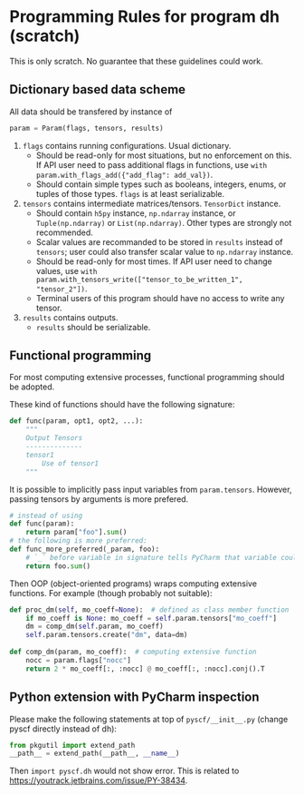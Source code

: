 # Programming Rules for program dh (scratch)

This is only scratch. No guarantee that these guidelines could work.

## Dictionary based data scheme
   
All data should be transfered by instance of

```python
param = Param(flags, tensors, results)
```

1. `flags` contains running configurations. Usual dictionary.
   - Should be read-only for most situations, but no enforcement on this.
     If API user need to pass additional flags in functions,
     use `with param.with_flags_add({"add_flag": add_val})`.
   - Should contain simple types such as booleans, integers, enums, or tuples of those types.
     `flags` is at least serializable.
2. `tensors` contains intermediate matrices/tensors. `TensorDict` instance.
   - Should contain `h5py` instance, `np.ndarray` instance, or `Tuple(np.ndarray)` or `List(np.ndarray)`.
     Other types are strongly not recommended.
   - Scalar values are recommanded to be stored in `results` instead of `tensors`; user could also transfer scalar
     value to `np.ndarray` instance.
   - Should be read-only for most times. If API user need to change values,
     use `with param.with_tensors_write(["tensor_to_be_written_1", "tensor_2"])`.
   - Terminal users of this program should have no access to write any tensor.
3. `results` contains outputs.
   - `results` should be serializable.
   
## Functional programming

For most computing extensive processes, functional programming should be adopted.

These kind of functions should have the following signature:

```python
def func(param, opt1, opt2, ...):
    """
    Output Tensors
    --------------
    tensor1
        Use of tensor1
    """
```

It is possible to implicitly pass input variables from `param.tensors`. However, passing tensors
by arguments is more prefered.

```python
# instead of using
def func(param):
    return param["foo"].sum()
# the following is more preferred:
def func_more_preferred(_param, foo):
    # `_` before variable in signature tells PyCharm that variable could be unused
    return foo.sum()
```

Then OOP (object-oriented programs) wraps computing extensive functions. For example (though probably not suitable):

```python
def proc_dm(self, mo_coeff=None):  # defined as class member function
    if mo_coeff is None: mo_coeff = self.param.tensors["mo_coeff"]
    dm = comp_dm(self.param, mo_coeff)
    self.param.tensors.create("dm", data=dm)
    
def comp_dm(param, mo_coeff):  # computing extensive function
    nocc = param.flags["nocc"]
    return 2 * mo_coeff[:, :nocc] @ mo_coeff[:, :nocc].conj().T
```

## Python extension with PyCharm inspection

Please make the following statements at top of `pyscf/__init__.py` (change pyscf directly instead of dh):
```python
from pkgutil import extend_path
__path__ = extend_path(__path__, __name__)
```
Then `import pyscf.dh` would not show error.
This is related to https://youtrack.jetbrains.com/issue/PY-38434.
